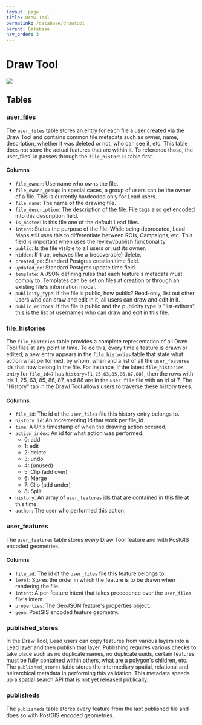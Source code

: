 ```yaml
---
layout: page
title: Draw Tool
permalink: /database/drawtool
parent: Database
nav_order: 3
---
```


# Draw Tool

![](/MMGIS/assets/images/database_schemas/drawtool.png)

## Tables

### user_files

The `user_files` table stores an entry for each file a user created via the Draw Tool and contains common file metadata such as owner, name, description, whether it was deleted or not, who can see it, etc. This table does not store the actual features that are within it. To reference those, the user_files' id passes through the `file_histories` table first.

#### Columns

- `file_owner`: Username who owns the file.
- `file_owner_group`: In special cases, a group of users can be the owner of a file. This is currently hardcoded only for Lead users.
- `file_name`: The name of the drawing file.
- `file_description`: The description of the file. File tags also get encoded into this description field.
- `is_master`: Is this file one of the default Lead files.
- `intent`: States the purpose of the file. While being deprecated, Lead Maps still uses this to differentiate between ROIs, Campaigns, etc. This field is important when uses the review/publish functionality.
- `public`: Is the file visible to all users or just its owner.
- `hidden`: If true, behaves like a (recoverable) delete.
- `created_on`: Standard Postgres creation time field.
- `updated_on`: Standard Postgres update time field.
- `template`: A JSON defining rules that each feature's metadata must comply to. Templates can be set on files at creation or through an existing file's information modal.
- `publicity_type`: If the file is public, how public? Read-only, list out other users who can draw and edit in it, all users can draw and edit in it.
- `public_editors`: If the file is public and the publicity type is "list-editors", this is the list of usernames who can draw and edit in this file.

### file_histories

The `file_histories` table provides a complete representation of all Draw Tool files at any point in time. To do this, every time a feature is drawn or edited, a new entry appears in the `file_histories` table that state what action what performed, by whom, when and a list of all the `user_features` ids that now belong in the file. For instance, if the latest `file_histories` entry for `file_id=7` has `history=[1,25,63,85,86,87,88]`, then the rows with ids 1, 25, 63, 85, 86, 87, and 88 are in the `user_file` file with an id of 7. The "History" tab in the Drawl Tool allows users to traverse these history trees.

#### Columns

- `file_id`: The id of the `user_files` file this history entry belongs to.
- `history_id`: An incrementing id that work per file_id.
- `time`: A Unix timestamp of when the drawing action occured.
- `action_index`: An id for what action was performed.
  - 0: add
  - 1: edit
  - 2: delete
  - 3: undo
  - 4: (unused)
  - 5: Clip (add over)
  - 6: Merge
  - 7: Clip (add under)
  - 8: Split
- `history`: An array of `user_features` ids that are contained in this file at this time.
- `author`: The user who performed this action.

### user_features

The `user_features` table stores every Draw Tool feature and with PostGIS encoded geometries.

#### Columns

- `file_id`: The id of the `user_files` file this feature belongs to.
- `level`: Stores the order in which the feature is to be drawn when rendering the file.
- `intent`: A per-feature intent that takes precedence over the `user_files` file's intent.
- `properties`: The GeoJSON feature's properties object.
- `geom`: PostGIS encoded feature geometry.

### published_stores

In the Draw Tool, Lead users can copy features from various layers into a Lead layer and then publish that layer. Publishing requires various checks to take place such as no duplicate names, no duplicate uuids, certain features must be fully contained within others, what are a polygon's children, etc. The `published_stores` table stores the intermediary spatial, relational and heirarchical metadata in performing this validation. This metadata speeds up a spatial search API that is not yet released publically.

### publisheds

The `publisheds` table stores every feature from the last published file and does so with PostGIS encoded geometries.
